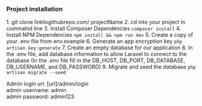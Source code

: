 <h3>Project installation</h3>
1. git clone linktogithubrepo.com/ projectName
2. cd into your project in commalnd line
3. Install Composer Dependencies <code>composer install</code>
4. Install NPM Dependencies <code>npm install && npm run dev</code>
5. Create a copy of your .env file from env.example
6. Generate an app encryption key <code>php artisan key:generate</code>
7. Create an empty database for our application
8. In the .env file, add database information to allow Laravel to connect to the database (In the .env file fill in the DB_HOST, DB_PORT, DB_DATABASE, DB_USERNAME, and DB_PASSWORD)
9. Migrate and seed the database <code>php artisan migrate --seed</code>


Admin login url: [url]/admin/login <br>
admin username: admin<br>
admin password: admin123<br>
